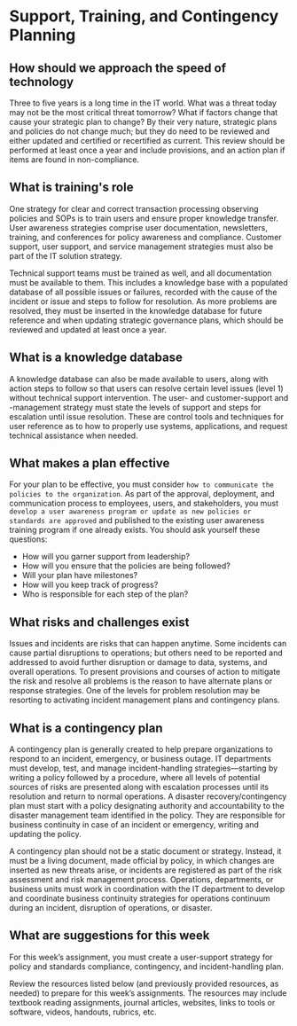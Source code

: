# Support, Training, and Contingency Planning

## How should we approach the speed of technology

Three to five years is a long time in the IT world. What was a threat today may not be the most critical threat tomorrow? What if factors change that cause your strategic plan to change? By their very nature, strategic plans and policies do not change much; but they do need to be reviewed and either updated and certified or recertified as current. This review should be performed at least once a year and include provisions, and an action plan if items are found in non-compliance.

## What is training's role

One strategy for clear and correct transaction processing observing policies and SOPs is to train users and ensure proper knowledge transfer. User awareness strategies comprise user documentation, newsletters, training, and conferences for policy awareness and compliance. Customer support, user support, and service management strategies must also be part of the IT solution strategy.

Technical support teams must be trained as well, and all documentation must be available to them. This includes a knowledge base with a populated database of all possible issues or failures, recorded with the cause of the incident or issue and steps to follow for resolution. As more problems are resolved, they must be inserted in the knowledge database for future reference and when updating strategic governance plans, which should be reviewed and updated at least once a year.

## What is a knowledge database

A knowledge database can also be made available to users, along with action steps to follow so that users can resolve certain level issues (level 1) without technical support intervention. The user- and customer-support and -management strategy must state the levels of support and steps for escalation until issue resolution. These are control tools and techniques for user reference as to how to properly use systems, applications, and request technical assistance when needed.

## What makes a plan effective

For your plan to be effective, you must consider `how to communicate the policies to the organization`. As part of the approval, deployment, and communication process to employees, users, and stakeholders, you must `develop a user awareness program or update as new policies or standards are approved` and published to the existing user awareness training program if one already exists. You should ask yourself these questions:

- How will you garner support from leadership?
- How will you ensure that the policies are being followed?
- Will your plan have milestones?
- How will you keep track of progress?
- Who is responsible for each step of the plan?

## What risks and challenges exist

Issues and incidents are risks that can happen anytime. Some incidents can cause partial disruptions to operations; but others need to be reported and addressed to avoid further disruption or damage to data, systems, and overall operations. To present provisions and courses of action to mitigate the risk and resolve all problems is the reason to have alternate plans or response strategies. One of the levels for problem resolution may be resorting to activating incident management plans and contingency plans.

## What is a contingency plan

A contingency plan is generally created to help prepare organizations to respond to an incident, emergency, or business outage. IT departments must develop, test, and manage incident-handling strategies—starting by writing a policy followed by a procedure, where all levels of potential sources of risks are presented along with escalation processes until its resolution and return to normal operations. A disaster recovery/contingency plan must start with a policy designating authority and accountability to the disaster management team identified in the policy. They are responsible for business continuity in case of an incident or emergency, writing and updating the policy.

A contingency plan should not be a static document or strategy. Instead, it must be a living document, made official by policy, in which changes are inserted as new threats arise, or incidents are registered as part of the risk assessment and risk management process. Operations, departments, or business units must work in coordination with the IT department to develop and coordinate business continuity strategies for operations continuum during an incident, disruption of operations, or disaster.

## What are suggestions for this week

For this week’s assignment, you must create a user-support strategy for policy and standards compliance, contingency, and incident-handling plan.

Review the resources listed below (and previously provided resources, as needed) to prepare for this week’s assignments. The resources may include textbook reading assignments, journal articles, websites, links to tools or software, videos, handouts, rubrics, etc.
